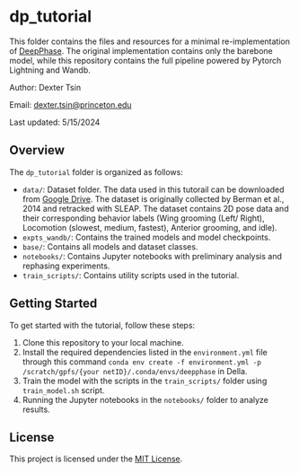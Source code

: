 # dp_tutorial

This folder contains the files and resources for a minimal re-implementation of [DeepPhase](https://github.com/sebastianstarke/AI4Animation/tree/master/AI4Animation/SIGGRAPH_2022/PyTorch). The original implementation contains only the barebone model, while this repository contains the full pipeline powered by Pytorch Lightning and Wandb.

Author: Dexter Tsin

Email: [dexter.tsin@princeton.edu](mailto:dexter.tsin@princeton.edu)

Last updated: 5/15/2024

## Overview

The `dp_tutorial` folder is organized as follows:

- `data/`: Dataset folder. The data used in this tutorail can be downloaded from [Google Drive](https://drive.google.com/drive/folders/1CqdjAgz6hCRHMY6L6MFcNBRrEfuIwLee?usp=sharing). The dataset is originally collected by Berman et al., 2014 and retracked with SLEAP. The dataset contains 2D pose data and their corresponding behavior labels (Wing grooming (Left/ Right), Locomotion (slowest, medium, fastest), Anterior grooming, and idle).
- `expts_wandb/`: Contains the trained models and model checkpoints.
- `base/`: Contains all models and dataset classes.
- `notebooks/`: Contains Jupyter notebooks with preliminary analysis and rephasing experiments.
- `train_scripts/`: Contains utility scripts used in the tutorial.

## Getting Started

To get started with the tutorial, follow these steps:

1. Clone this repository to your local machine.
2. Install the required dependencies listed in the `environment.yml` file through this command `conda env create -f environment.yml -p /scratch/gpfs/{your netID}/.conda/envs/deepphase` in Della.
3. Train the model with the scripts in the `train_scripts/` folder using `train_model.sh` script.
4. Running the Jupyter notebooks in the `notebooks/` folder to analyze results.

## License

This project is licensed under the [MIT License](LICENSE.md).
